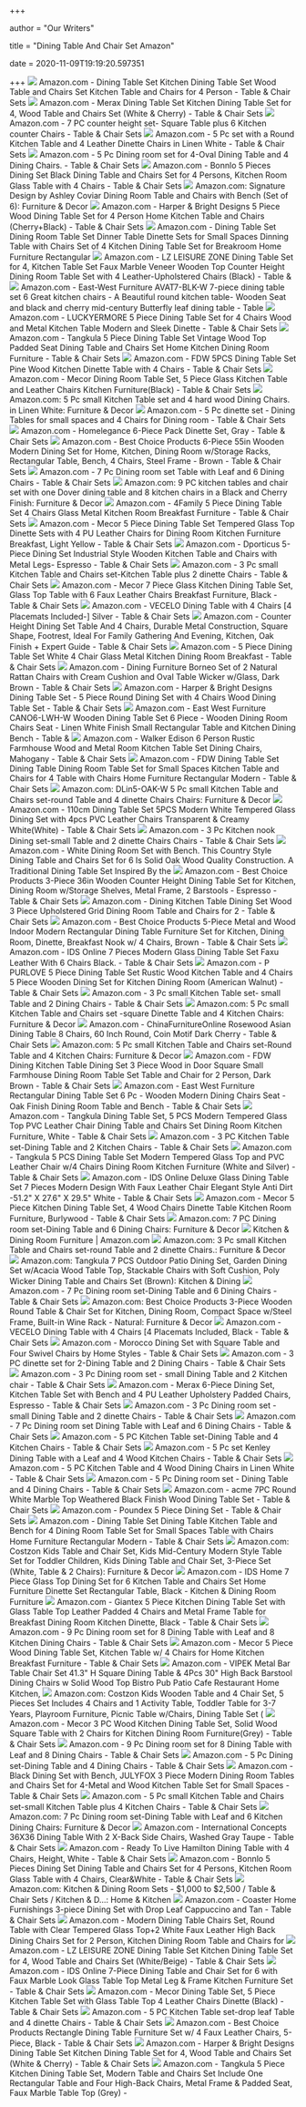 +++
        
author = "Our Writers"
        
title = "Dining Table And Chair Set Amazon"
        
date = 2020-11-09T19:19:20.597351
        
+++
[ ![](https://images-na.ssl-images-amazon.com/images/I/61ip8Cl2GcL._AC_SY355_.jpg)](https://images-na.ssl-images-amazon.com/images/I/61ip8Cl2GcL._AC_SY355_.jpg) Amazon.com - Dining Table Set Kitchen Dining Table Set Wood Table and Chairs  Set Kitchen Table and Chairs for 4 Person - Table & Chair Sets
[ ![](https://images-na.ssl-images-amazon.com/images/I/91X6UyPV6VL._AC_SY355_.jpg)](https://images-na.ssl-images-amazon.com/images/I/91X6UyPV6VL._AC_SY355_.jpg) Amazon.com - Merax Dining Table Set Kitchen Dining Table Set for 4, Wood  Table and Chairs Set (White & Cherry) - Table & Chair Sets
[ ![](https://images-na.ssl-images-amazon.com/images/I/81E-IFVWyDL._AC_SX522_.jpg)](https://images-na.ssl-images-amazon.com/images/I/81E-IFVWyDL._AC_SX522_.jpg) Amazon.com - 7 PC counter height set- Square Table plus 6 Kitchen counter  Chairs - Table & Chair Sets
[ ![](https://images-na.ssl-images-amazon.com/images/I/917YydscVAL._AC_SX522_.jpg)](https://images-na.ssl-images-amazon.com/images/I/917YydscVAL._AC_SX522_.jpg) Amazon.com - 5 Pc set with a Round Kitchen Table and 4 Leather Dinette  Chairs in Linen White - Table & Chair Sets
[ ![](https://images-na.ssl-images-amazon.com/images/I/91PqIWkkbdL._AC_SX522_.jpg)](https://images-na.ssl-images-amazon.com/images/I/91PqIWkkbdL._AC_SX522_.jpg) Amazon.com - 5 Pc Dining room set for 4-Oval Dining Table and 4 Dining  Chairs. - Table & Chair Sets
[ ![](https://images-na.ssl-images-amazon.com/images/I/61zqzLI-fYL._AC_SY355_.jpg)](https://images-na.ssl-images-amazon.com/images/I/61zqzLI-fYL._AC_SY355_.jpg) Amazon.com - Bonnlo 5 Pieces Dining Set Black Dining Table and Chairs Set  for 4 Persons, Kitchen Room Glass Table with 4 Chairs - Table & Chair Sets
[ ![](https://images-na.ssl-images-amazon.com/images/I/61rP9BLMixL._AC_SL1440_.jpg)](https://images-na.ssl-images-amazon.com/images/I/61rP9BLMixL._AC_SL1440_.jpg) Amazon.com: Signature Design by Ashley Coviar Dining Room Table and Chairs  with Bench (Set of 6): Furniture & Decor
[ ![](https://images-na.ssl-images-amazon.com/images/I/912l7f-5F5L._AC_SY355_.jpg)](https://images-na.ssl-images-amazon.com/images/I/912l7f-5F5L._AC_SY355_.jpg) Amazon.com - Harper & Bright Designs 5 Piece Wood Dining Table Set for 4  Person Home Kitchen Table and Chairs (Cherry+Black) - Table & Chair Sets
[ ![](https://images-na.ssl-images-amazon.com/images/I/61awPmYc4%2BL._AC_SL1500_.jpg)](https://images-na.ssl-images-amazon.com/images/I/61awPmYc4%2BL._AC_SL1500_.jpg) Amazon.com - Dining Table Set Dining Room Table Set Dinner Table Dinette  Sets for Small Spaces Dinning Table with Chairs Set of 4 Kitchen Dining  Table Set for Breakroom Home Furniture Rectangular
[ ![](https://images-na.ssl-images-amazon.com/images/I/917q50N5TDL._AC_SY355_.jpg)](https://images-na.ssl-images-amazon.com/images/I/917q50N5TDL._AC_SY355_.jpg) Amazon.com - LZ LEISURE ZONE Dining Table Set for 4, Kitchen Table Set Faux  Marble Veneer Wooden Top Counter Height Dining Room Table Set with 4  Leather-Upholstered Chairs (Black) - Table &
[ ![](https://images-na.ssl-images-amazon.com/images/I/71Edxkq7WRL._AC_SY355_.jpg)](https://images-na.ssl-images-amazon.com/images/I/71Edxkq7WRL._AC_SY355_.jpg) Amazon.com - East-West Furniture AVAT7-BLK-W 7-piece dining table set 6  Great kitchen chairs - A Beautiful round kitchen table- Wooden Seat and  black and cherry mid-century Butterfly leaf dining table - Table
[ ![](https://images-na.ssl-images-amazon.com/images/I/810hZ80X63L._AC_SY355_.jpg)](https://images-na.ssl-images-amazon.com/images/I/810hZ80X63L._AC_SY355_.jpg) Amazon.com - LUCKYERMORE 5 Piece Dining Table Set for 4 Chairs Wood and  Metal Kitchen Table Modern and Sleek Dinette - Table & Chair Sets
[ ![](https://images-na.ssl-images-amazon.com/images/I/61Z68D5Nb0L._AC_SY355_.jpg)](https://images-na.ssl-images-amazon.com/images/I/61Z68D5Nb0L._AC_SY355_.jpg) Amazon.com - Tangkula 5 Piece Dining Table Set Vintage Wood Top Padded Seat  Dining Table and Chairs Set Home Kitchen Dining Room Furniture - Table & Chair  Sets
[ ![](https://images-na.ssl-images-amazon.com/images/I/61OcXUWb3OL._AC_SY355_.jpg)](https://images-na.ssl-images-amazon.com/images/I/61OcXUWb3OL._AC_SY355_.jpg) Amazon.com - FDW 5PCS Dining Table Set Pine Wood Kitchen Dinette Table with  4 Chairs - Table & Chair Sets
[ ![](https://images-na.ssl-images-amazon.com/images/I/81PlhMyP4FL._AC_SY355_.jpg)](https://images-na.ssl-images-amazon.com/images/I/81PlhMyP4FL._AC_SY355_.jpg) Amazon.com - Mecor Dining Room Table Set, 5 Piece Glass Kitchen Table and  Leather Chairs Kitchen Furniture(Black) - Table & Chair Sets
[ ![](https://images-na.ssl-images-amazon.com/images/I/81eYs1YU4UL._AC_SX522_.jpg)](https://images-na.ssl-images-amazon.com/images/I/81eYs1YU4UL._AC_SX522_.jpg) Amazon.com: 5 Pc small Kitchen Table set and 4 hard wood Dining Chairs. in  Linen White: Furniture & Decor
[ ![](https://images-na.ssl-images-amazon.com/images/I/915MeJpcbRL._AC_SX522_.jpg)](https://images-na.ssl-images-amazon.com/images/I/915MeJpcbRL._AC_SX522_.jpg) Amazon.com - 5 Pc dinette set - Dining Tables for small spaces and 4 Chairs  for Dining room - Table & Chair Sets
[ ![](https://images-na.ssl-images-amazon.com/images/I/71XHgPKoz-L._AC_SX355_.jpg)](https://images-na.ssl-images-amazon.com/images/I/71XHgPKoz-L._AC_SX355_.jpg) Amazon.com - Homelegance 6-Piece Pack Dinette Set, Gray - Table & Chair Sets
[ ![](https://images-na.ssl-images-amazon.com/images/I/81Nyo7isqcL._AC_SX522_.jpg)](https://images-na.ssl-images-amazon.com/images/I/81Nyo7isqcL._AC_SX522_.jpg) Amazon.com - Best Choice Products 6-Piece 55in Wooden Modern Dining Set for  Home, Kitchen, Dining Room w/Storage Racks, Rectangular Table, Bench, 4  Chairs, Steel Frame - Brown - Table & Chair Sets
[ ![](https://images-na.ssl-images-amazon.com/images/I/91iIb1yvTwL._AC_SX522_.jpg)](https://images-na.ssl-images-amazon.com/images/I/91iIb1yvTwL._AC_SX522_.jpg) Amazon.com - 7 Pc Dining room set Table with Leaf and 6 Dining Chairs -  Table & Chair Sets
[ ![](https://images-na.ssl-images-amazon.com/images/I/91mVq0LnKaL._AC_SX522_.jpg)](https://images-na.ssl-images-amazon.com/images/I/91mVq0LnKaL._AC_SX522_.jpg) Amazon.com: 9 PC kitchen tables and chair set with one Dover dining table  and 8 kitchen chairs in a Black and Cherry Finish: Furniture & Decor
[ ![](https://images-na.ssl-images-amazon.com/images/I/81CGYCRjU1L._AC_SY355_.jpg)](https://images-na.ssl-images-amazon.com/images/I/81CGYCRjU1L._AC_SY355_.jpg) Amazon.com - 4Family 5 Piece Dining Table Set 4 Chairs Glass Metal Kitchen  Room Breakfast Furniture - Table & Chair Sets
[ ![](https://images-na.ssl-images-amazon.com/images/I/81HkdkYJy6L._AC_SY355_.jpg)](https://images-na.ssl-images-amazon.com/images/I/81HkdkYJy6L._AC_SY355_.jpg) Amazon.com - Mecor 5 Piece Dining Table Set Tempered Glass Top Dinette Sets  with 4 PU Leather Chairs for Dining Room Kitchen Furniture Breakfast, Light  Yellow - Table & Chair Sets
[ ![](https://images-na.ssl-images-amazon.com/images/I/81DcwWimQwL._AC_SY355_.jpg)](https://images-na.ssl-images-amazon.com/images/I/81DcwWimQwL._AC_SY355_.jpg) Amazon.com - Dporticus 5-Piece Dining Set Industrial Style Wooden Kitchen  Table and Chairs with Metal Legs- Espresso - Table & Chair Sets
[ ![](https://images-na.ssl-images-amazon.com/images/I/91l0hKhAxUL._AC_SX522_.jpg)](https://images-na.ssl-images-amazon.com/images/I/91l0hKhAxUL._AC_SX522_.jpg) Amazon.com - 3 Pc small Kitchen Table and Chairs set-Kitchen Table plus 2  dinette Chairs - Table & Chair Sets
[ ![](https://images-na.ssl-images-amazon.com/images/I/81PLFFixidL._AC_SY355_.jpg)](https://images-na.ssl-images-amazon.com/images/I/81PLFFixidL._AC_SY355_.jpg) Amazon.com - Mecor 7 Piece Glass Kitchen Dining Table Set, Glass Top Table  with 6 Faux Leather Chairs Breakfast Furniture, Black - Table & Chair Sets
[ ![](https://images-na.ssl-images-amazon.com/images/I/71hHMG0FAEL._AC_SX522_.jpg)](https://images-na.ssl-images-amazon.com/images/I/71hHMG0FAEL._AC_SX522_.jpg) Amazon.com - VECELO Dining Table with 4 Chairs [4 Placemats Included-]  Silver - Table & Chair Sets
[ ![](https://images-na.ssl-images-amazon.com/images/I/918BAIQ2MLL._AC_SY355_.jpg)](https://images-na.ssl-images-amazon.com/images/I/918BAIQ2MLL._AC_SY355_.jpg) Amazon.com - Counter Height Dining Set Table And 4 Chairs, Durable Metal  Construction, Square Shape, Footrest, Ideal For Family Gathering And  Evening, Kitchen, Oak Finish + Expert Guide - Table & Chair Sets
[ ![](https://images-na.ssl-images-amazon.com/images/I/51pGDizOa2L._AC_SY355_.jpg)](https://images-na.ssl-images-amazon.com/images/I/51pGDizOa2L._AC_SY355_.jpg) Amazon.com - 5 Piece Dining Table Set White 4 Chair Glass Metal Kitchen  Dining Room Breakfast - Table & Chair Sets
[ ![](https://images-na.ssl-images-amazon.com/images/I/711aLj5TL0L._AC_SY355_.jpg)](https://images-na.ssl-images-amazon.com/images/I/711aLj5TL0L._AC_SY355_.jpg) Amazon.com - Dining Furniture Borneo Set of 2 Natural Rattan Chairs with  Cream Cushion and Oval Table Wicker w/Glass, Dark Brown - Table & Chair Sets
[ ![](https://images-na.ssl-images-amazon.com/images/I/81ncngYNXxL._AC_SY355_.jpg)](https://images-na.ssl-images-amazon.com/images/I/81ncngYNXxL._AC_SY355_.jpg) Amazon.com - Harper & Bright Designs Dining Table Set - 5 Piece Round Dining  Set with 4 Chairs Wood Dining Table Set - Table & Chair Sets
[ ![](https://images-na.ssl-images-amazon.com/images/I/71mXhG%2Bd6iL._AC_SX522_.jpg)](https://images-na.ssl-images-amazon.com/images/I/71mXhG%2Bd6iL._AC_SX522_.jpg) Amazon.com - East West Furniture CANO6-LWH-W Wooden Dining Table Set 6  Piece - Wooden Dining Room Chairs Seat - Linen White Finish Small  Rectangular Table and Kitchen Dining Bench - Table &
[ ![](https://images-na.ssl-images-amazon.com/images/I/819FZ7rGe-L._AC_SX522_.jpg)](https://images-na.ssl-images-amazon.com/images/I/819FZ7rGe-L._AC_SX522_.jpg) Amazon.com - Walker Edison 6 Person Rustic Farmhouse Wood and Metal Room Kitchen  Table Set Dining Chairs, Mahogany - Table & Chair Sets
[ ![](https://images-na.ssl-images-amazon.com/images/I/61zAghfZCsL._AC_SY355_.jpg)](https://images-na.ssl-images-amazon.com/images/I/61zAghfZCsL._AC_SY355_.jpg) Amazon.com - FDW Dining Table Set Dining Table Dining Room Table Set for  Small Spaces Kitchen Table and Chairs for 4 Table with Chairs Home Furniture  Rectangular Modern - Table & Chair Sets
[ ![](https://images-na.ssl-images-amazon.com/images/I/71ccbg%2BKRwL._AC_SX522_.jpg)](https://images-na.ssl-images-amazon.com/images/I/71ccbg%2BKRwL._AC_SX522_.jpg) Amazon.com: DLin5-OAK-W 5 Pc small Kitchen Table and Chairs set-round Table  and 4 dinette Chairs Chairs: Furniture & Decor
[ ![](https://images-na.ssl-images-amazon.com/images/I/61-lIgWe0IL._AC_SY355_.jpg)](https://images-na.ssl-images-amazon.com/images/I/61-lIgWe0IL._AC_SY355_.jpg) Amazon.com - 110cm Dining Table Set 5PCS Modern White Tempered Glass Dining  Set with 4pcs PVC Leather Chairs Transparent & Creamy White(White) - Table  & Chair Sets
[ ![](https://images-na.ssl-images-amazon.com/images/I/81eBSAc-mZL._AC_SX522_.jpg)](https://images-na.ssl-images-amazon.com/images/I/81eBSAc-mZL._AC_SX522_.jpg) Amazon.com - 3 Pc Kitchen nook Dining set-small Table and 2 dinette Chairs  Chairs - Table & Chair Sets
[ ![](https://images-na.ssl-images-amazon.com/images/I/51vsNlkNAZL._AC_SX355_.jpg)](https://images-na.ssl-images-amazon.com/images/I/51vsNlkNAZL._AC_SX355_.jpg) Amazon.com - White Dining Room Set with Bench. This Country Style Dining  Table and Chairs Set for 6 Is Solid Oak Wood Quality Construction. A  Traditional Dining Table Set Inspired By the
[ ![](https://images-na.ssl-images-amazon.com/images/I/71b%2Bf-SOsxL._AC_SY355_.jpg)](https://images-na.ssl-images-amazon.com/images/I/71b%2Bf-SOsxL._AC_SY355_.jpg) Amazon.com - Best Choice Products 3-Piece 36in Wooden Counter Height Dining  Table Set for Kitchen, Dining Room w/Storage Shelves, Metal Frame, 2  Barstools - Espresso - Table & Chair Sets
[ ![](https://images-na.ssl-images-amazon.com/images/I/51vX6HokxsL._AC_SY355_.jpg)](https://images-na.ssl-images-amazon.com/images/I/51vX6HokxsL._AC_SY355_.jpg) Amazon.com - Dining Kitchen Table Dining Set Wood 3 Piece Upholstered Grid  Dining Room Table and Chairs for 2 - Table & Chair Sets
[ ![](https://images-na.ssl-images-amazon.com/images/I/81zR9Q3QJKL._AC_SX522_.jpg)](https://images-na.ssl-images-amazon.com/images/I/81zR9Q3QJKL._AC_SX522_.jpg) Amazon.com - Best Choice Products 5-Piece Metal and Wood Indoor Modern  Rectangular Dining Table Furniture Set for Kitchen, Dining Room, Dinette,  Breakfast Nook w/ 4 Chairs, Brown - Table & Chair Sets
[ ![](https://images-na.ssl-images-amazon.com/images/I/812Z3xiJxwL._AC_SX522_.jpg)](https://images-na.ssl-images-amazon.com/images/I/812Z3xiJxwL._AC_SX522_.jpg) Amazon.com - IDS Online 7 Pieces Modern Glass Dining Table Set Faxu Leather  With 6 Chairs Black. - Table & Chair Sets
[ ![](https://images-na.ssl-images-amazon.com/images/I/81VDCg4kDrL._AC_SY355_.jpg)](https://images-na.ssl-images-amazon.com/images/I/81VDCg4kDrL._AC_SY355_.jpg) Amazon.com - P PURLOVE 5 Piece Dining Table Set Rustic Wood Kitchen Table  and 4 Chairs 5 Piece Wooden Dining Set for Kitchen Dining Room (American  Walnut) - Table & Chair Sets
[ ![](https://images-na.ssl-images-amazon.com/images/I/91evoIuEIKL._AC_SX522_.jpg)](https://images-na.ssl-images-amazon.com/images/I/91evoIuEIKL._AC_SX522_.jpg) Amazon.com - 3 Pc small Kitchen Table set- small Table and 2 Dining Chairs  - Table & Chair Sets
[ ![](https://images-na.ssl-images-amazon.com/images/I/714DlBdslcL._AC_SX522_.jpg)](https://images-na.ssl-images-amazon.com/images/I/714DlBdslcL._AC_SX522_.jpg) Amazon.com: 5 Pc small Kitchen Table and Chairs set -square Dinette Table  and 4 Kitchen Chairs: Furniture & Decor
[ ![](https://images-na.ssl-images-amazon.com/images/I/61ElzbS3CKL._AC_SY355_.jpg)](https://images-na.ssl-images-amazon.com/images/I/61ElzbS3CKL._AC_SY355_.jpg) Amazon.com - ChinaFurnitureOnline Rosewood Asian Dining Table 8 Chairs, 60  Inch Round, Coin Motif Dark Cherry - Table & Chair Sets
[ ![](https://images-na.ssl-images-amazon.com/images/I/91p7cOSKFNL._AC_SX522_.jpg)](https://images-na.ssl-images-amazon.com/images/I/91p7cOSKFNL._AC_SX522_.jpg) Amazon.com: 5 Pc small Kitchen Table and Chairs set-Round Table and 4 Kitchen  Chairs: Furniture & Decor
[ ![](https://images-na.ssl-images-amazon.com/images/I/61wlF8zEbrL._AC_SY355_.jpg)](https://images-na.ssl-images-amazon.com/images/I/61wlF8zEbrL._AC_SY355_.jpg) Amazon.com - FDW Dining Kitchen Table Dining Set 3 Piece Wood in Door  Square Small Farmhouse Dining Room Table Set Table and Chair for 2 Person,  Dark Brown - Table & Chair Sets
[ ![](https://images-na.ssl-images-amazon.com/images/I/91919Q2MAML._AC_SX522_.jpg)](https://images-na.ssl-images-amazon.com/images/I/91919Q2MAML._AC_SX522_.jpg) Amazon.com - East West Furniture Rectangular Dining Table Set 6 Pc - Wooden  Modern Dining Chairs Seat - Oak Finish Dining Room Table and Bench - Table  & Chair Sets
[ ![](https://images-na.ssl-images-amazon.com/images/I/717pa-NpjyL._AC_SY355_.jpg)](https://images-na.ssl-images-amazon.com/images/I/717pa-NpjyL._AC_SY355_.jpg) Amazon.com - Tangkula Dining Table Set, 5 PCS Modern Tempered Glass Top PVC  Leather Chair Dining Table and Chairs Set Dining Room Kitchen Furniture,  White - Table & Chair Sets
[ ![](https://images-na.ssl-images-amazon.com/images/I/91T9am-JegL._AC_SX522_.jpg)](https://images-na.ssl-images-amazon.com/images/I/91T9am-JegL._AC_SX522_.jpg) Amazon.com - 3 PC Kitchen Table set-Dining Table and 2 Kitchen Chairs -  Table & Chair Sets
[ ![](https://images-na.ssl-images-amazon.com/images/I/61Xgx0Vfo2L._AC_SX522_.jpg)](https://images-na.ssl-images-amazon.com/images/I/61Xgx0Vfo2L._AC_SX522_.jpg) Amazon.com - Tangkula 5 PCS Dining Table Set Modern Tempered Glass Top and  PVC Leather Chair w/4 Chairs Dining Room Kitchen Furniture (White and  Silver) - Table & Chair Sets
[ ![](https://images-na.ssl-images-amazon.com/images/I/711A-ev68LL._AC_SX522_.jpg)](https://images-na.ssl-images-amazon.com/images/I/711A-ev68LL._AC_SX522_.jpg) Amazon.com - IDS Online Deluxe Glass Dining Table Set 7 Pieces Modern  Design With Faux Leather Chair Elegant Style Anti Dirt -51.2" X 27.6" X  29.5" White - Table & Chair Sets
[ ![](https://images-na.ssl-images-amazon.com/images/I/71lXB6mpT8L._AC_SY355_.jpg)](https://images-na.ssl-images-amazon.com/images/I/71lXB6mpT8L._AC_SY355_.jpg) Amazon.com - Mecor 5 Piece Kitchen Dining Table Set, 4 Wood Chairs Dinette Table  Kitchen Room Furniture, Burlywood - Table & Chair Sets
[ ![](https://images-na.ssl-images-amazon.com/images/I/91n6uO5vhCL._AC_SX522_.jpg)](https://images-na.ssl-images-amazon.com/images/I/91n6uO5vhCL._AC_SX522_.jpg) Amazon.com: 7 PC Dining room set-Dining Table and 6 Dining Chairs: Furniture  & Decor
[ ![](https://images-na.ssl-images-amazon.com/images/G/01/img18/home/Harmony/Nav_Tiles/KitchenandDiningFurniture/Nav1_KitchenFurniture._CB476887895_.jpg)](https://images-na.ssl-images-amazon.com/images/G/01/img18/home/Harmony/Nav_Tiles/KitchenandDiningFurniture/Nav1_KitchenFurniture._CB476887895_.jpg) Kitchen & Dining Room Furniture | Amazon.com
[ ![](https://images-na.ssl-images-amazon.com/images/I/91I%2BxHYyGUL._AC_SX522_.jpg)](https://images-na.ssl-images-amazon.com/images/I/91I%2BxHYyGUL._AC_SX522_.jpg) Amazon.com: 3 Pc small Kitchen Table and Chairs set-round Table and 2  dinette Chairs.: Furniture & Decor
[ ![](https://images-na.ssl-images-amazon.com/images/I/81ZaeFhPKhL._AC_SY450_.jpg)](https://images-na.ssl-images-amazon.com/images/I/81ZaeFhPKhL._AC_SY450_.jpg) Amazon.com: Tangkula 7 PCS Outdoor Patio Dining Set, Garden Dining Set  w/Acacia Wood Table Top, Stackable Chairs with Soft Cushion, Poly Wicker Dining  Table and Chairs Set (Brown): Kitchen & Dining
[ ![](https://images-na.ssl-images-amazon.com/images/I/91ak0Lu9U6L._AC_SX522_.jpg)](https://images-na.ssl-images-amazon.com/images/I/91ak0Lu9U6L._AC_SX522_.jpg) Amazon.com - 7 Pc Dining room set-Dining Table and 6 Dining Chairs - Table  & Chair Sets
[ ![](https://images-na.ssl-images-amazon.com/images/I/71R1OX19OqL._AC_SY355_.jpg)](https://images-na.ssl-images-amazon.com/images/I/71R1OX19OqL._AC_SY355_.jpg) Amazon.com: Best Choice Products 3-Piece Wooden Round Table & Chair Set for  Kitchen, Dining Room, Compact Space w/Steel Frame, Built-in Wine Rack -  Natural: Furniture & Decor
[ ![](https://images-na.ssl-images-amazon.com/images/I/71b6KWkKnQL._AC_SX522_.jpg)](https://images-na.ssl-images-amazon.com/images/I/71b6KWkKnQL._AC_SX522_.jpg) Amazon.com - VECELO Dining Table with 4 Chairs [4 Placemats Included, Black  - Table & Chair Sets
[ ![](https://images-na.ssl-images-amazon.com/images/I/91YHc4-bvvL._AC_SY450_.jpg)](https://images-na.ssl-images-amazon.com/images/I/91YHc4-bvvL._AC_SY450_.jpg) Amazon.com - Morocco Dining Set with Square Table and Four Swivel Chairs by  Home Styles - Table & Chair Sets
[ ![](https://images-na.ssl-images-amazon.com/images/I/91%2BvAzNk98L._AC_SX522_.jpg)](https://images-na.ssl-images-amazon.com/images/I/91%2BvAzNk98L._AC_SX522_.jpg) Amazon.com - 3 PC dinette set for 2-Dining Table and 2 Dining Chairs - Table  & Chair Sets
[ ![](https://images-na.ssl-images-amazon.com/images/I/91G%2BKueOS7L._AC_SX522_.jpg)](https://images-na.ssl-images-amazon.com/images/I/91G%2BKueOS7L._AC_SX522_.jpg) Amazon.com - 3 Pc Dining room set - small Dining Table and 2 Kitchen chair  - Table & Chair Sets
[ ![](https://images-na.ssl-images-amazon.com/images/I/91Ok3NAjK5L._AC_SY355_.jpg)](https://images-na.ssl-images-amazon.com/images/I/91Ok3NAjK5L._AC_SY355_.jpg) Amazon.com - Merax 6-Piece Dining Set, Kitchen Table Set with Bench and 4  PU Leather Upholstery Padded Chairs, Espresso - Table & Chair Sets
[ ![](https://images-na.ssl-images-amazon.com/images/I/91pI5qLwl2L._AC_SX522_.jpg)](https://images-na.ssl-images-amazon.com/images/I/91pI5qLwl2L._AC_SX522_.jpg) Amazon.com - 3 Pc Dining room set - small Dining Table and 2 dinette Chairs  - Table & Chair Sets
[ ![](https://images-na.ssl-images-amazon.com/images/I/71eCH54-D3L._AC_SX522_.jpg)](https://images-na.ssl-images-amazon.com/images/I/71eCH54-D3L._AC_SX522_.jpg) Amazon.com - 7 Pc Dining room set Dining Table with Leaf and 6 Dining Chairs  - Table & Chair Sets
[ ![](https://images-na.ssl-images-amazon.com/images/I/91mO0FZs-oL._AC_SX522_.jpg)](https://images-na.ssl-images-amazon.com/images/I/91mO0FZs-oL._AC_SX522_.jpg) Amazon.com - 5 PC Kitchen Table set-Dining Table and 4 Kitchen Chairs -  Table & Chair Sets
[ ![](https://images-na.ssl-images-amazon.com/images/I/91eoACwa-6L._AC_SX522_.jpg)](https://images-na.ssl-images-amazon.com/images/I/91eoACwa-6L._AC_SX522_.jpg) Amazon.com - 5 Pc set Kenley Dining Table with a Leaf and 4 Wood Kitchen  Chairs - Table & Chair Sets
[ ![](https://images-na.ssl-images-amazon.com/images/I/A1ZhhpTl2vL._AC_SX355_.jpg)](https://images-na.ssl-images-amazon.com/images/I/A1ZhhpTl2vL._AC_SX355_.jpg) Amazon.com - 5 PC Kitchen Table and 4 Wood Dining Chairs in Linen White -  Table & Chair Sets
[ ![](https://images-na.ssl-images-amazon.com/images/I/91CNanlIQjL._AC_SX522_.jpg)](https://images-na.ssl-images-amazon.com/images/I/91CNanlIQjL._AC_SX522_.jpg) Amazon.com - 5 Pc Dining room set - Dining Table and 4 Dining Chairs - Table  & Chair Sets
[ ![](https://images-na.ssl-images-amazon.com/images/I/81xcStRJQAL._AC_SX355_.jpg)](https://images-na.ssl-images-amazon.com/images/I/81xcStRJQAL._AC_SX355_.jpg) Amazon.com - acme 7PC Round White Marble Top Weathered Black Finish Wood Dining  Table Set - Table & Chair Sets
[ ![](https://images-na.ssl-images-amazon.com/images/I/61rKEI86T5L._AC_SX522_.jpg)](https://images-na.ssl-images-amazon.com/images/I/61rKEI86T5L._AC_SX522_.jpg) Amazon.com - Poundex 5 Piece Dining Set - Table & Chair Sets
[ ![](https://images-na.ssl-images-amazon.com/images/I/61osuav1TEL._AC_SY355_.jpg)](https://images-na.ssl-images-amazon.com/images/I/61osuav1TEL._AC_SY355_.jpg) Amazon.com - Dining Table Set Dining Table Kitchen Table and Bench for 4  Dining Room Table Set for Small Spaces Table with Chairs Home Furniture  Rectangular Modern - Table & Chair Sets
[ ![](https://images-na.ssl-images-amazon.com/images/I/617Q%2BH-cPCL._AC_SY355_.jpg)](https://images-na.ssl-images-amazon.com/images/I/617Q%2BH-cPCL._AC_SY355_.jpg) Amazon.com: Costzon Kids Table and Chair Set, Kids Mid-Century Modern Style Table  Set for Toddler Children, Kids Dining Table and Chair Set, 3-Piece Set  (White, Table & 2 Chairs): Furniture & Decor
[ ![](https://images-na.ssl-images-amazon.com/images/I/61jsQYHa4ZL._AC_SL1000_.jpg)](https://images-na.ssl-images-amazon.com/images/I/61jsQYHa4ZL._AC_SL1000_.jpg) Amazon.com - IDS Home 7 Piece Glass Top Dining Set for 6 Kitchen Table and Chairs  Set Home Furniture Dinette Set Rectangular Table, Black - Kitchen & Dining  Room Furniture
[ ![](https://images-na.ssl-images-amazon.com/images/I/61mvlZqxKpL._AC_SY355_.jpg)](https://images-na.ssl-images-amazon.com/images/I/61mvlZqxKpL._AC_SY355_.jpg) Amazon.com - Giantex 5 Piece Kitchen Dining Table Set with Glass Table Top  Leather Padded 4 Chairs and Metal Frame Table for Breakfast Dining Room  Kitchen Dinette, Black - Table & Chair Sets
[ ![](https://images-na.ssl-images-amazon.com/images/I/91krjl7oMKL._AC_SX522_.jpg)](https://images-na.ssl-images-amazon.com/images/I/91krjl7oMKL._AC_SX522_.jpg) Amazon.com - 9 Pc Dining room set for 8 Dining Table with Leaf and 8 Kitchen  Dining Chairs - Table & Chair Sets
[ ![](https://images-na.ssl-images-amazon.com/images/I/61JNNgGpouL._AC_SY355_.jpg)](https://images-na.ssl-images-amazon.com/images/I/61JNNgGpouL._AC_SY355_.jpg) Amazon.com - Mecor 5 Piece Wood Dining Table Set, Kitchen Table w/ 4 Chairs  for Home Kitchen Breakfast Furniture - Table & Chair Sets
[ ![](https://images-na.ssl-images-amazon.com/images/I/715eUak8P4L._AC_SY355_.jpg)](https://images-na.ssl-images-amazon.com/images/I/715eUak8P4L._AC_SY355_.jpg) Amazon.com - VIPEK Metal Bar Table Chair Set 41.3" H Square Dining Table &  4Pcs 30" High Back Barstool Dining Chairs w Solid Wood Top Bistro Pub Patio  Cafe Restaurant Home Kitchen,
[ ![](https://images-na.ssl-images-amazon.com/images/I/61BP9WMEXgL._AC_SY355_.jpg)](https://images-na.ssl-images-amazon.com/images/I/61BP9WMEXgL._AC_SY355_.jpg) Amazon.com: Costzon Kids Wooden Table and 4 Chair Set, 5 Pieces Set  Includes 4 Chairs and 1 Activity Table, Toddler Table for 3-7 Years,  Playroom Furniture, Picnic Table w/Chairs, Dining Table Set (
[ ![](https://images-na.ssl-images-amazon.com/images/I/315PUv%2BDEvL._AC_SY355_.jpg)](https://images-na.ssl-images-amazon.com/images/I/315PUv%2BDEvL._AC_SY355_.jpg) Amazon.com - Mecor 3 PC Wood Kitchen Dining Table Set, Solid Wood Square  Table with 2 Chairs for Kitchen Dining Room Furniture(Grey) - Table & Chair  Sets
[ ![](https://images-na.ssl-images-amazon.com/images/I/A1Yyl%2B2Vz5L._AC_SX522_.jpg)](https://images-na.ssl-images-amazon.com/images/I/A1Yyl%2B2Vz5L._AC_SX522_.jpg) Amazon.com - 9 Pc Dining room set for 8 Dining Table with Leaf and 8 Dining  Chairs - Table & Chair Sets
[ ![](https://images-na.ssl-images-amazon.com/images/I/91SGBbtXazL._AC_SX522_.jpg)](https://images-na.ssl-images-amazon.com/images/I/91SGBbtXazL._AC_SX522_.jpg) Amazon.com - 5 Pc Dining set-Dining Table and 4 Dining Chairs - Table & Chair  Sets
[ ![](https://images-na.ssl-images-amazon.com/images/I/61IJTESm5VL._AC_SY355_.jpg)](https://images-na.ssl-images-amazon.com/images/I/61IJTESm5VL._AC_SY355_.jpg) Amazon.com - Black Dining Set with Bench, JULYFOX 3 Piece Modern Dining  Room Tables and Chairs Set for 4-Metal and Wood Kitchen Table Set for Small  Spaces - Table & Chair Sets
[ ![](https://images-na.ssl-images-amazon.com/images/I/91sqWGAylxL._AC_SX522_.jpg)](https://images-na.ssl-images-amazon.com/images/I/91sqWGAylxL._AC_SX522_.jpg) Amazon.com - 5 Pc small Kitchen Table and Chairs set-small Kitchen Table  plus 4 Kitchen Chairs - Table & Chair Sets
[ ![](https://images-na.ssl-images-amazon.com/images/I/912jTFTboPL._AC_SX522_.jpg)](https://images-na.ssl-images-amazon.com/images/I/912jTFTboPL._AC_SX522_.jpg) Amazon.com: 7 Pc Dining room set-Dining Table with Leaf and 6 Kitchen  Dining Chairs: Furniture & Decor
[ ![](https://images-na.ssl-images-amazon.com/images/I/51ImEJXJDmL._AC_SX522_.jpg)](https://images-na.ssl-images-amazon.com/images/I/51ImEJXJDmL._AC_SX522_.jpg) Amazon.com - International Concepts 36X36 Dining Table With 2 X-Back Side  Chairs, Washed Gray Taupe - Table & Chair Sets
[ ![](https://images-na.ssl-images-amazon.com/images/I/71IQD3sZibL._AC_SX355_.jpg)](https://images-na.ssl-images-amazon.com/images/I/71IQD3sZibL._AC_SX355_.jpg) Amazon.com - Ready To Live Hamilton Dining Table with 4 Chairs, Height,  White - Table & Chair Sets
[ ![](https://images-na.ssl-images-amazon.com/images/I/61XGGLGUviL._AC_SY355_.jpg)](https://images-na.ssl-images-amazon.com/images/I/61XGGLGUviL._AC_SY355_.jpg) Amazon.com - Bonnlo 5 Pieces Dining Set Dining Table and Chairs Set for 4  Persons, Kitchen Room Glass Table with 4 Chairs, Clear&White - Table & Chair  Sets
[ ![](https://m.media-amazon.com/images/I/91dG3k-TSxL._AC_UL320_.jpg)](https://m.media-amazon.com/images/I/91dG3k-TSxL._AC_UL320_.jpg) Amazon.com: Kitchen & Dining Room Sets - $1,000 to $2,500 / Table & Chair  Sets / Kitchen & D...: Home & Kitchen
[ ![](https://images-na.ssl-images-amazon.com/images/I/81U96XwBc9L._AC_SX355_.jpg)](https://images-na.ssl-images-amazon.com/images/I/81U96XwBc9L._AC_SX355_.jpg) Amazon.com - Coaster Home Furnishings 3-piece Dining Set with Drop Leaf  Cappuccino and Tan - Table & Chair Sets
[ ![](https://images-na.ssl-images-amazon.com/images/I/61xk5WWlPCL._AC_SY355_.jpg)](https://images-na.ssl-images-amazon.com/images/I/61xk5WWlPCL._AC_SY355_.jpg) Amazon.com - Modern Dining Table Chairs Set, Round Table with Clear  Tempered Glass Top+2 White Faux Leather High Back Dining Chairs Set for 2  Person, Kitchen Dining Room Table and Chairs for
[ ![](https://images-na.ssl-images-amazon.com/images/I/81LUBQFRDUL._AC_SY355_.jpg)](https://images-na.ssl-images-amazon.com/images/I/81LUBQFRDUL._AC_SY355_.jpg) Amazon.com - LZ LEISURE ZONE Dining Table Set Kitchen Dining Table Set for  4, Wood Table and Chairs Set (White/Beige) - Table & Chair Sets
[ ![](https://images-na.ssl-images-amazon.com/images/I/71ZKyEpmHjL._AC_SX522_.jpg)](https://images-na.ssl-images-amazon.com/images/I/71ZKyEpmHjL._AC_SX522_.jpg) Amazon.com - IDS Online 7-Piece Dining Table and Chair Set for 6 with Faux  Marble Look Glass Table Top Metal Leg & Frame Kitchen Furniture Set - Table  & Chair Sets
[ ![](https://images-na.ssl-images-amazon.com/images/I/6103HU%2BVo%2BL._AC_SY355_.jpg)](https://images-na.ssl-images-amazon.com/images/I/6103HU%2BVo%2BL._AC_SY355_.jpg) Amazon.com - Mecor Dining Table Set, 5 Piece Kitchen Table Set with Glass  Table Top 4 Leather Chairs Dinette (Black) - Table & Chair Sets
[ ![](https://images-na.ssl-images-amazon.com/images/I/91x4gqqAGmL._AC_SX522_.jpg)](https://images-na.ssl-images-amazon.com/images/I/91x4gqqAGmL._AC_SX522_.jpg) Amazon.com - 5 PC Kitchen Table set-drop leaf Table and 4 dinette Chairs -  Table & Chair Sets
[ ![](https://images-na.ssl-images-amazon.com/images/I/81gVmhgYwJL._AC_SY355_.jpg)](https://images-na.ssl-images-amazon.com/images/I/81gVmhgYwJL._AC_SY355_.jpg) Amazon.com - Best Choice Products Rectangle Dining Table Furniture Set w/ 4  Faux Leather Chairs, 5-Piece, Black - Table & Chair Sets
[ ![](https://images-na.ssl-images-amazon.com/images/I/91xpe5dNk9L._AC_SY355_.jpg)](https://images-na.ssl-images-amazon.com/images/I/91xpe5dNk9L._AC_SY355_.jpg) Amazon.com - Harper & Bright Designs Dining Table Set Kitchen Dining Table  Set for 4, Wood Table and Chairs Set (White & Cherry) - Table & Chair Sets
[ ![](https://images-na.ssl-images-amazon.com/images/I/61N6rGaBRDL._AC_SY355_.jpg)](https://images-na.ssl-images-amazon.com/images/I/61N6rGaBRDL._AC_SY355_.jpg) Amazon.com - Tangkula 5 Piece Kitchen Dining Table Set, Modern Table and Chairs  Set Include One Rectangular Table and Four High-Back Chairs, Metal Frame &  Padded Seat, Faux Marble Table Top (Grey) -
